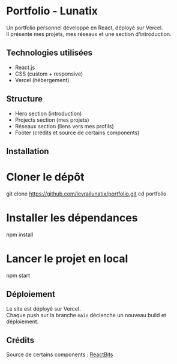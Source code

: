 # Portfolio - Lunatix

Un portfolio personnel développé en React, déployé sur Vercel.  
Il présente mes projets, mes réseaux et une section d'introduction.

## Technologies utilisées

- React.js
- CSS (custom + responsive)
- Vercel (hébergement)

## Structure

- Hero section (introduction)
- Projects section (mes projets)
- Réseaux section (liens vers mes profils)
- Footer (crédits et source de certains components)

## Installation

# Cloner le dépôt
git clone https://github.com/levrailunatix/portfolio.git
cd portfolio

# Installer les dépendances
npm install

# Lancer le projet en local
npm start

## Déploiement

Le site est déployé sur Vercel.  
Chaque push sur la branche `main` déclenche un nouveau build et déploiement.

## Crédits

Source de certains components : [ReactBits](https://www.reactbits.dev/)
